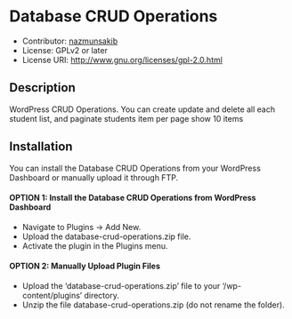 # Database CRUD Operations

- Contributor: [nazmunsakib](https://github.com/nazmunsakib/)
- License: GPLv2 or later
- License URI: http://www.gnu.org/licenses/gpl-2.0.html

## Description

WordPress CRUD Operations. You can create update and delete all each student list, and paginate students item per page show 10 items 

## Installation

You can install the Database CRUD Operations from your WordPress Dashboard or manually upload it through FTP.

#### OPTION 1: Install the Database CRUD Operations from WordPress Dashboard

- Navigate to Plugins -> Add New.
- Upload the database-crud-operations.zip file.
- Activate the plugin in the Plugins menu.

#### OPTION 2: Manually Upload Plugin Files

- Upload the ‘database-crud-operations.zip’ file to your ‘/wp-content/plugins’ directory.
- Unzip the file database-crud-operations.zip (do not rename the folder).